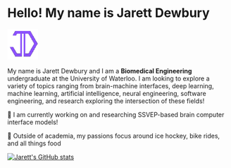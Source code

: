 # Hello! My name is Jarett Dewbury 
<img src="weblogo.png" width= 70px>

My name is Jarett Dewbury and I am a **Biomedical Engineering** undergraduate at the University of Waterloo. 
I am looking to explore a variety of topics ranging from brain-machine interfaces, deep learning, machine learning, 
artificial intelligence, neural engineering, software engineering, and research exploring the intersection of these fields! 

🧠 I am currently working on and researching SSVEP-based brain computer interface models!

🏒 Outside of academia, my passions focus around ice hockey, bike rides, and all things food

[![Jarett's GitHub stats](https://github-readme-stats.vercel.app/api?username=jdewbury&show_icons=true&count_private=true&theme=midnight-purple)](https://github.com/jdewbury/github-readme-stats)

